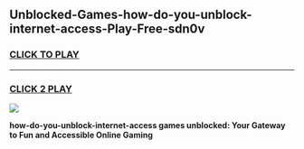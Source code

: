 
## Unblocked-Games-how-do-you-unblock-internet-access-Play-Free-sdn0v
<h3>
<a href="https://premium76.site?title=how-do-you-unblock-internet-access&ref=20M">CLICK TO PLAY</a></h3>
<hr>

<h3>
<a href="https://premium76.site?title=how-do-you-unblock-internet-access&ref=20M">CLICK 2 PLAY</a>
  
</h3>

<a href="https://premium76.site?title=how-do-you-unblock-internet-access&ref=19M"><img src="https://clearcache.store/games.png"></a>


**how-do-you-unblock-internet-access games unblocked: Your Gateway to Fun and Accessible Online Gaming**

